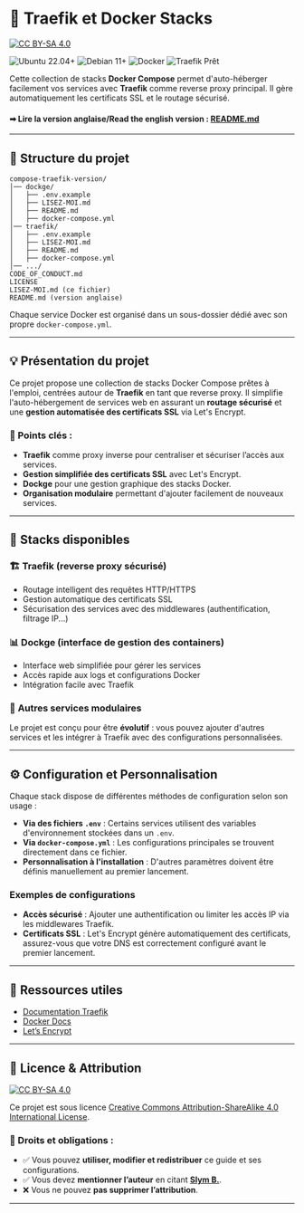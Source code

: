 # 📌 Traefik et Docker Stacks

[![CC BY-SA 4.0][cc-by-sa-shield]][cc-by-sa]

![Ubuntu 22.04+](https://img.shields.io/badge/Ubuntu-22.04%2B-orange?logo=ubuntu)
![Debian 11+](https://img.shields.io/badge/Debian-11%2B-blue?logo=debian)
![Docker](https://img.shields.io/badge/Docker-Compose-informational?logo=docker)
![Traefik Prêt](https://img.shields.io/badge/Traefik-Ready-blueviolet?logo=traefikproxy)


Cette collection de stacks **Docker Compose** permet d'auto-héberger facilement vos services avec **Traefik** comme reverse proxy principal. Il gère automatiquement les certificats SSL et le routage sécurisé.

#### ➡ **Lire la version anglaise/Read the english version :** [README.md](README.md)
---

## 📂 Structure du projet

```
compose-traefik-version/
│── dockge/
│   ├── .env.example
│   ├── LISEZ-MOI.md
│   ├── README.md
│   ├── docker-compose.yml
│── traefik/
│   ├── .env.example
│   ├── LISEZ-MOI.md
│   ├── README.md
│   ├── docker-compose.yml
│── .../
CODE_OF_CONDUCT.md
LICENSE
LISEZ-MOI.md (ce fichier)
README.md (version anglaise)
```

Chaque service Docker est organisé dans un sous-dossier dédié avec son propre `docker-compose.yml`.

---

## 💡 Présentation du projet

Ce projet propose une collection de stacks Docker Compose prêtes à l'emploi, centrées autour de **Traefik** en tant que reverse proxy. Il simplifie l'auto-hébergement de services web en assurant un **routage sécurisé** et une **gestion automatisée des certificats SSL** via Let's Encrypt.

### 🔹 Points clés :
- **Traefik** comme proxy inverse pour centraliser et sécuriser l’accès aux services.
- **Gestion simplifiée des certificats SSL** avec Let's Encrypt.
- **Dockge** pour une gestion graphique des stacks Docker.
- **Organisation modulaire** permettant d'ajouter facilement de nouveaux services.

---

## 🔧 Stacks disponibles

### 🏗 **Traefik** (reverse proxy sécurisé)
- Routage intelligent des requêtes HTTP/HTTPS
- Gestion automatique des certificats SSL
- Sécurisation des services avec des middlewares (authentification, filtrage IP...)

### 📊 **Dockge** (interface de gestion des containers)
- Interface web simplifiée pour gérer les services
- Accès rapide aux logs et configurations Docker
- Intégration facile avec Traefik

### 🔄 **Autres services modulaires**
Le projet est conçu pour être **évolutif** : vous pouvez ajouter d'autres services et les intégrer à Traefik avec des configurations personnalisées.

---

## ⚙️ Configuration et Personnalisation

Chaque stack dispose de différentes méthodes de configuration selon son usage :

- **Via des fichiers `.env`** : Certains services utilisent des variables d'environnement stockées dans un `.env`.
- **Via `docker-compose.yml`** : Les configurations principales se trouvent directement dans ce fichier.
- **Personnalisation à l'installation** : D'autres paramètres doivent être définis manuellement au premier lancement.

### Exemples de configurations
- **Accès sécurisé** : Ajouter une authentification ou limiter les accès IP via les middlewares Traefik.
- **Certificats SSL** : Let's Encrypt génère automatiquement des certificats, assurez-vous que votre DNS est correctement configuré avant le premier lancement.

---

## 📖 Ressources utiles

- [Documentation Traefik](https://doc.traefik.io/traefik/)
- [Docker Docs](https://docs.docker.com/)
- [Let’s Encrypt](https://letsencrypt.org/docs/)

---

## 📜 Licence & Attribution

[![CC BY-SA 4.0][cc-by-sa-image]][cc-by-sa]

Ce projet est sous licence [Creative Commons Attribution-ShareAlike 4.0 International License][cc-by-sa].

### 🔹 Droits et obligations :
- ✅ Vous pouvez **utiliser, modifier et redistribuer** ce guide et ses configurations.
- ✅ Vous devez **mentionner l’auteur** en citant **[Slym B.](https://github.com/slymb)**.
- ❌ Vous ne pouvez **pas supprimer l’attribution**.

[cc-by-sa]: http://creativecommons.org/licenses/by-sa/4.0/
[cc-by-sa-image]: https://licensebuttons.net/l/by-sa/4.0/88x31.png
[cc-by-sa-shield]: https://img.shields.io/badge/License-CC%20BY--SA%204.0-lightgrey.svg

---
